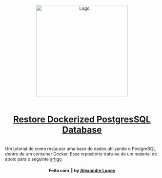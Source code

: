 <div align="center">
    <img alt="Logo" title="#logo" width="300px" src="https://miro.medium.com/max/849/1*a9qoq1sVtPYgCrT0KSIk9w.png">
    <br><br>
    <h1><a href="https://twitter.com/desmotiva_bot" target="_blank">Restore Dockerized PostgresSQL Database
</a></h1>
    <br>
</div>
Um tutorial de como restaurar uma base de dados utilizando o PostgreSQL dentro de um container Docker. Esse repositório trata-se de um material de apoio para o seguinte
<a href="" target="_blank">artigo</a>.

<h4 align="center">
    Feito com 💜 by <a href="https://www.linkedin.com/in/alexandrel0pes/" target="_blank">Alexandre Lopes</a>
</h4>
